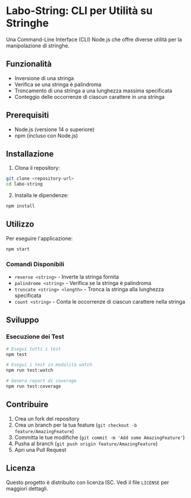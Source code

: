 # Labo-String: CLI per Utilità su Stringhe

Una Command-Line Interface (CLI) Node.js che offre diverse utilità per la manipolazione di stringhe.

## Funzionalità

* Inversione di una stringa
* Verifica se una stringa è palindroma
* Troncamento di una stringa a una lunghezza massima specificata
* Conteggio delle occorrenze di ciascun carattere in una stringa

## Prerequisiti

* Node.js (versione 14 o superiore)
* npm (incluso con Node.js)

## Installazione

1. Clona il repository:
```bash
git clone <repository-url>
cd labo-string
```

2. Installa le dipendenze:
```bash
npm install
```

## Utilizzo

Per eseguire l'applicazione:

```bash
npm start
```

### Comandi Disponibili

* `reverse <string>` - Inverte la stringa fornita
* `palindrome <string>` - Verifica se la stringa è palindroma
* `truncate <string> <length>` - Tronca la stringa alla lunghezza specificata
* `count <string>` - Conta le occorrenze di ciascun carattere nella stringa

## Sviluppo

### Esecuzione dei Test

```bash
# Esegui tutti i test
npm test

# Esegui i test in modalità watch
npm run test:watch

# Genera report di coverage
npm run test:coverage
```

## Contribuire

1. Crea un fork del repository
2. Crea un branch per la tua feature (`git checkout -b feature/AmazingFeature`)
3. Committa le tue modifiche (`git commit -m 'Add some AmazingFeature'`)
4. Pusha al branch (`git push origin feature/AmazingFeature`)
5. Apri una Pull Request

## Licenza

Questo progetto è distribuito con licenza ISC. Vedi il file `LICENSE` per maggiori dettagli.